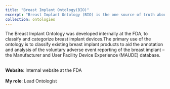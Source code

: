 ```yaml
---
title: "Breast Implant Ontology(BIO)"
excerpt: "Breast Implant Ontology (BIO) is the one source of truth about Breast Implant Devices. It categorizes breast implants based on its characteristics and link to regulatory documents. <br/>"
collection: ontologies
---
```


The Breast Implant Ontology was developed internally at the FDA, to classify and categorize breast implant devices.The primary use of the ontology is to classify existing breast implant products to aid the annotation and analysis of the voluntary adverse event reporting of the breast implant – the Manufacturer and User Facility Device Experience (MAUDE) database.  <br/><br/>

**Website**: Internal website at the FDA <br/><br/>
**My role**: Lead Ontologist <br/><br/>

